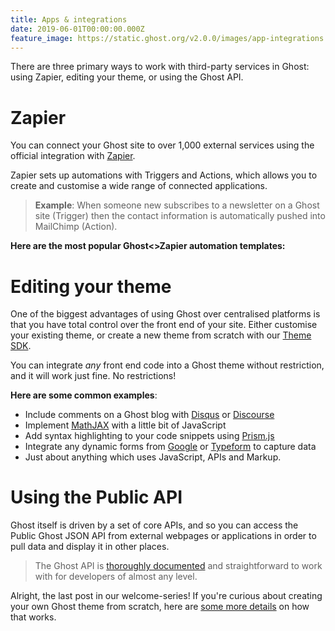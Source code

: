 ```yaml
---
title: Apps & integrations
date: 2019-06-01T00:00:00.000Z
feature_image: https://static.ghost.org/v2.0.0/images/app-integrations.jpg
---
```


There are three primary ways to work with third-party services in Ghost: using Zapier, editing your theme, or using the Ghost API.

# Zapier

You can connect your Ghost site to over 1,000 external services using the official integration with [Zapier](https://zapier.com).

Zapier sets up automations with Triggers and Actions, which allows you to create and customise a wide range of connected applications.

> **Example**: When someone new subscribes to a newsletter on a Ghost site (Trigger) then the contact information is automatically pushed into MailChimp (Action).

**Here are the most popular Ghost<>Zapier automation templates:**

<script src="https://zapier.com/apps/embed/widget.js?services=Ghost&container=true&limit=8"></script>

# Editing your theme

One of the biggest advantages of using Ghost over centralised platforms is that you have total control over the front end of your site. Either customise your existing theme, or create a new theme from scratch with our [Theme SDK](https://docs.ghost.org/api/handlebars-themes/).

You can integrate *any* front end code into a Ghost theme without restriction, and it will work just fine. No restrictions!

**Here are some common examples**:

- Include comments on a Ghost blog with [Disqus](https://docs.ghost.org/integrations/disqus/) or [Discourse](https://docs.ghost.org/integrations/discourse/)
- Implement [MathJAX](https://help.ghost.org/article/89-mathjax) with a little bit of JavaScript
- Add syntax highlighting to your code snippets using [Prism.js](https://prismjs.com/)
- Integrate any dynamic forms from [Google](https://www.google.com/forms/) or [Typeform](https://www.typeform.com/) to capture data
- Just about anything which uses JavaScript, APIs and Markup.

# Using the Public API

Ghost itself is driven by a set of core APIs, and so you can access the Public Ghost JSON API from external webpages or applications in order to pull data and display it in other places.

> The Ghost API is [thoroughly documented](https://docs.ghost.org/api/) and straightforward to work with for developers of almost any level.

Alright, the last post in our welcome-series! If you're curious about creating your own Ghost theme from scratch, here are [some more details]() on how that works.
